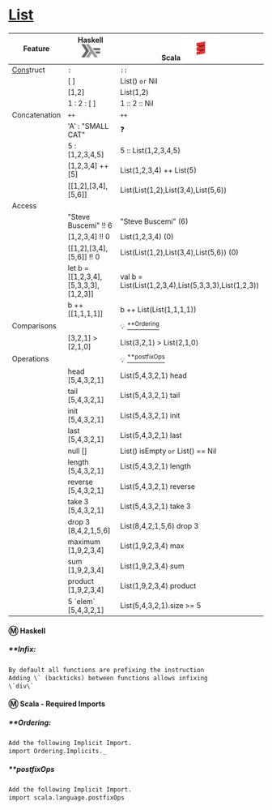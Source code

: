 # [List](https://en.wikipedia.org/wiki/List_(abstract_data_type))

| Feature         | Haskell <sup><img src="../images/602px-Haskell-Logo.svg.png" width=37 height=26><img></sup>                               | Scala <img src="../images/Scala_logo.png" width=72px height=50px><img>                                                 |
|-----------------|---------------------------------------|-------------------------------------------------------|
|  [Cons]()truct  | `:`                                   | `::`                                                  |
|                 | [ ]                                   | List() `or` Nil                                       |
|                 | [1,2]                                 | List(1,2)                                             |
|                 | 1 : 2 : [ ]                           | 1 :: 2 :: Nil                                         |
| Concatenation   |  `++`                                 | `++`                                                  |
|                 | 'A' : "SMALL CAT"                     | ❓                                                    |
|                 | 5 : [1,2,3,4,5]                       | 5 :: List(1,2,3,4,5)                                  | 
|                 | [1,2,3,4] ++ [5]                      | List(1,2,3,4) ++ List(5)                              | 
|                 | [[1,2],[3,4],[5,6]]                   | List(List(1,2),List(3,4),List(5,6))                   |
| Access          |                                       |                                                       |
|                 | "Steve Buscemi" !! 6                  | "Steve Buscemi" (6)                                   |
|                 | [1,2,3,4] !! 0                        | List(1,2,3,4) (0)                                     | 
|                 | [[1,2],[3,4],[5,6]] !! 0              | List(List(1,2),List(3,4),List(5,6)) (0)               |
|                 | let b = [[1,2,3,4],[5,3,3,3],[1,2,3]] | val b = List(List(1,2,3,4),List(5,3,3,3),List(1,2,3)) |
|                 | b ++ [[1,1,1,1]]                      | b ++ List(List(1,1,1,1))                              | 
| Comparisons     |                                       | :bulb: [<sup>**Ordering</sup>](#Ordering)             |
|                 | [3,2,1] > [2,1,0]                     | List(3,2,1) > List(2,1,0)                             | 
| Operations      |                                       | :bulb: [<sup>**postfixOps</sup>](#postfixOps)         |
|                 | head [5,4,3,2,1]                      | List(5,4,3,2,1) head                                  |
|                 | tail [5,4,3,2,1]                      | List(5,4,3,2,1) tail                                  |
|                 | init [5,4,3,2,1]                      | List(5,4,3,2,1) init                                  |
|                 | last [5,4,3,2,1]                      | List(5,4,3,2,1) last                                  |
|                 | null []                               | List() isEmpty `or` List() == Nil                     |
|                 | length [5,4,3,2,1]                    | List(5,4,3,2,1) length                                |
|                 | reverse [5,4,3,2,1]                   | List(5,4,3,2,1) reverse                               |
|                 | take 3 [5,4,3,2,1]                    | List(5,4,3,2,1) take 3                                |
|                 | drop 3 [8,4,2,1,5,6]                  | List(8,4,2,1,5,6) drop 3                              |
|                 | maximum [1,9,2,3,4]                   | List(1,9,2,3,4) max                                   |
|                 | sum [1,9,2,3,4]                       | List(1,9,2,3,4) sum                                   |
|                 | product [1,9,2,3,4]                   | List(1,9,2,3,4) product                               |
|                 | 5 \`elem\` [5,4,3,2,1]                | List(5,4,3,2,1).size >= 5                             |


#### :m: Haskell 

##### **Infix: 
    By default all functions are prefixing the instruction
    Adding \` (backticks) between functions allows infixing
    \`div\`

#### :m: Scala - Required Imports

##### **Ordering: 
    Add the following Implicit Import.
    import Ordering.Implicits._
    
##### **postfixOps
    Add the following Implicit Import.
    import scala.language.postfixOps

